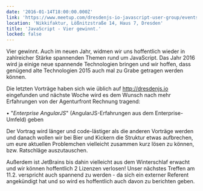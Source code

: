 ```yaml
---
date: '2016-01-14T18:00:00.000Z'
link: 'https://www.meetup.com/dresdenjs-io-javascript-user-group/events/bszbnlyvcbsb/'
location: 'Nikkifaktur, Lößnitzstraße 14, Haus 7, Dresden'
title: 'JavaScript - Vier gewinnt.'
locked: false
---
```

Vier gewinnt. Auch im neuen Jahr, widmen wir uns hoffentlich wieder in zahlreicher Stärke spannenden Themen rund um JavaScript. Das Jahr 2016 wird ja einige neue spannende Technologien bringen und wir hoffen, dass genügend alte Technologien 2015 auch mal zu Grabe getragen werden können.

Die letzten Vorträge haben sich wie üblich auf [](http://dresdenjs.io/)<http://dresdenjs.io> eingefunden und nächste Woche wird es dem Wunsch nach mehr Erfahrungen von der Agenturfront Rechnung tragend:

• "_Enterprise AngularJS_" (AngularJS-Erfahrungen aus dem Enterprise-Umfeld) geben

Der Vortrag wird länger und code-lästiger als die anderen Vorträge werden und danach wollen wir bei Bier und Kickern die Struktur etwas aufbrechen, um eure aktuellen Problemchen vielleicht zusammen kurz lösen zu können, bzw. Ratschläge auszutauschen.

Außerdem ist JetBrains bis dahin vielleicht aus dem Winterschlaf erwacht und wir können hoffentlich 2 Lizenzen verlosen! Unser nächstes Treffen am 11.2\. verspricht auch spannend zu werden - da sich ein externer Referent angekündigt hat und so wird es hoffentlich auch davon zu berichten geben.
